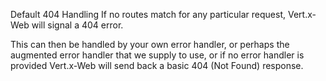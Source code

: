 Default 404 Handling
If no routes match for any particular request, Vert.x-Web will signal a 404 error.

This can then be handled by your own error handler, or perhaps the augmented error handler that we supply to use, or if no error handler is provided Vert.x-Web will send back a basic 404 (Not Found) response.

